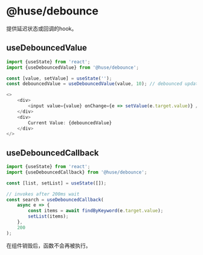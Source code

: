 # @huse/debounce

提供延迟状态或回调的hook。

## useDebouncedValue

```javascript
import {useState} from 'react';
import {useDebouncedValue} from '@huse/debounce';

const [value, setValue] = useState('');
const debouncedValue = useDebouncedValue(value, 10); // debounced update 10ms

<>
    <div>
        <input value={value} onChange={e => setValue(e.target.value)} />
    </div>
    <div>
        Current Value: {debouncedValue}
    </div>
</>
```

## useDebouncedCallback

```javascript
import {useState} from 'react';
import {useDebouncedCallback} from '@huse/debounce';

const [list, setList] = useState([]);

// invokes after 200ms wait
const search = useDebouncedCallback(
    async e => {
        const items = await findByKeyword(e.target.value);
        setList(items);
    },
    200
);
```

在组件销毁后，函数不会再被执行。
